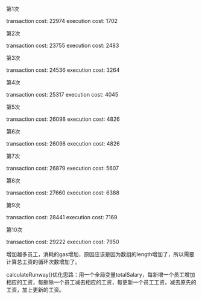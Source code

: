 第1次

transaction cost: 22974
execution cost: 1702


第2次

transaction cost: 23755
execution cost: 2483


第3次

transaction cost: 24536
execution cost: 3264


第4次

transaction cost: 25317
execution cost: 4045


第5次

transaction cost: 26098
execution cost: 4826


第6次

transaction cost: 26098
execution cost: 4826


第7次

transaction cost: 26879
execution cost: 5607


第8次

transaction cost: 27660
execution cost: 6388


第9次

transaction cost: 28441
execution cost: 7169


第10次

transaction cost: 29222
execution cost: 7950


增加越多员工，消耗的gas增加，原因应该是因为数组的length增加了，所以需要计算总工资的循环次数增加了。

calculateRunway()优化思路：用一个全局变量totalSalary，每新增一个员工增加相应的工资，每删除一个员工减去相应的工资，每更新一个员工工资，减去原先的工资，加上更新的工资。
